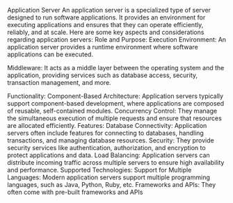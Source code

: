 Application Server
An application server is a specialized type of server designed to run software applications.
It provides an environment for executing applications and ensures that they can operate efficiently, reliably, and at scale. Here are some key aspects and considerations regarding application servers:
Role and Purpose:
Execution Environment: An application server provides a runtime environment where software applications can be executed.

Middleware: It acts as a middle layer between the operating system and the application, providing services such as database access, security, transaction management, and more.

Functionality:
Component-Based Architecture: Application servers typically support component-based development, where applications are composed of reusable, self-contained modules.
Concurrency Control: They manage the simultaneous execution of multiple requests and ensure that resources are allocated efficiently.
Features:
Database Connectivity: Application servers often include features for connecting to databases, handling transactions, and managing database resources.
Security: They provide security services like authentication, authorization, and encryption to protect applications and data.
Load Balancing: Application servers can distribute incoming traffic across multiple servers to ensure high availability and performance.
Supported Technologies:
Support for Multiple Languages: Modern application servers support multiple programming languages, such as Java, Python, Ruby, etc.
Frameworks and APIs: They often come with pre-built frameworks and APIs
